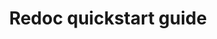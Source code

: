 ---
title: "Redoc quickstart guide"
description: "I participated in Google's Season of Docs in 2021 by contributing to Redocly's open source tools' documentation. One of the main pieces I worked on was adding a quickstart guide. I also added some deployment guides on how to integrate Redoc with React-based projects and using the CLI to run Redoc locally."
tags: ["api", "open-source"]
link: "https://redocly.com/gsod-casestudy/"
weight: 1
draft: false
---